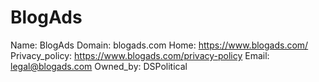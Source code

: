 
# BlogAds

Name: BlogAds
Domain: blogads.com
Home: https://www.blogads.com/
Privacy_policy: https://www.blogads.com/privacy-policy
Email: legal@blogads.com
Owned_by: DSPolitical
